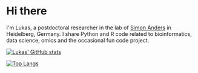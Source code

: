 
<!-- README.md is generated from README.Rmd. Please edit that file -->

# Hi there

I'm Lukas, a postdoctoral researcher in the lab of [Simon Anders](https://www.zmbh.uni-heidelberg.de/Anders/default.shtml) in Heidelberg, Germany. I share Python and R code related to bioinformatics, data science, omics and the occasional fun code project.

[![Lukas' GitHub stats](https://github-readme-stats.vercel.app/api?username=LKremer&theme=vision-friendly-dark&count_private=true&show_icons=true)](https://github.com/anuraghazra/github-readme-stats)

[![Top Langs](https://github-readme-stats.vercel.app/api/top-langs/?username=LKremer&hide=javascript,html,ruby&theme=vision-friendly-dark)](https://github.com/anuraghazra/github-readme-stats)
